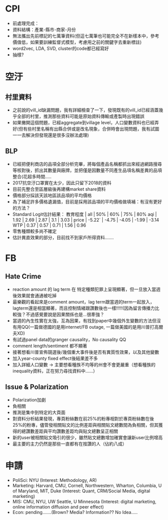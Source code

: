 #  CPI
* 前處理完成：
* 資料結構：產業-縣市-商家-月份
* 無法攜出先前標記的七萬筆資料(但這七萬筆也可能完全不在新樣本中，參考價值低，如果要訓練監督式模型，考慮用之前的關鍵字去重新標註)
* word2vec, LDA, SVD, cluster的code都已經寫好
* 抽樣?

# 空汙
## 村里資料
* 之前說的vill_id缺漏問題，我有詳細檢查了一下，發現既有的vill_id已經涵蓋幾乎全部的村里，推測那些資料可能是原始資料傳輸或產製時出現錯誤
* 如果撇開這個問題，已經aggregate到village level，人口變數資料也已經弄好(但有些村里名稱有出縣合併或是改名現象，合併時會出現問題，我有試圖一一去解決但發現還是很多沒辦法處理)

## BLP
* 已經把便利商店的品項全部分析完畢，將每個產品名稱都抓出來經過網路搜尋等核對後，抓出其數量與廠牌，並把僅是因數量不同產生品項名稱差異的品項整合(花超多時間.....
* 2017抗空汙口罩實在太少，因此只留下2018的資料
* 目前先整合至區層級後再建構market share資料
* 價格部分採該天該地區該品項的平均價格
* 為了補足許多價格遺漏值，目前是採用該品項的平均價格做填補：有沒有更好的方法？
* Standard Logit估計結果：
教育程度 | all | 50% | 60% | 75% | 80% 
aqi | 1.92 | 2.69 | 2.87 | 3.1 | 3.03 |
price | -5.22` | -4.75 | -4.05 | -1.99 | -3.14 
WTP | 0.37 | 0.57 | 0.71 | 1.56 | 0.96
* 零售種類較多尚不確定
* 估計異直效果的部分，目前找不到家戶所得資料.......


# FB
## Hate Crime
* reaction amount 的 lag term 在 特定種類犯罪上呈現顯著，但一旦放入當週後效果就會通通被吃掉
* 最樂觀的看起來是comment amount，lag term跟當週的term一起放入，lagterm還是相當顯著，而且控制情緒跟讚數後也一樣!!!!!(因為留言傳播力比較強？不過感覺要說是因果關係也是...很牽強？
* 當週的內生性實在太強，互為因果，有找到paper中幾個外生變數的方法但沒有用QQ(一篇做德國的是用internet/FB outage, 一篇做美國的是用川普打高爾夫XD)
* 有試過panel data的granger causality，No causality QQ
* comment length/sentiment 都不顯著
* 接著想看川普宣佈競選後/幾個重大事件後是否有異質性效果，以及其他變數
* 加入year-county fixed effect後結果差不多
* 加入詳細人口變數 -> 主要想看種族不均等的州會不會更嚴重（想看種族的inequality資料，正在努力尋找資料中......）

## Issue & Polarization
* Polarization加劇
* 負相關
* 推測是集中到特定的大頁面
* 對資料分析結果發現，專頁粉絲數在前25%的粉專相對於專頁粉絲數在後25%的粉專，儘管發相關貼文的比例差距與相關貼文總數間為負相關，但其獲得的總讚數差距與平均讚數差距均與貼文總數呈正相關
* 新的user被相關貼文吸引的很少，雖然貼文總數增加確實會讓新user比例增高
* 最主要的主力仍然是那些一直都有在按讚的人（佔約八成）

# 申請
* PoliSci: NYU (Interest: Methodology, AR)
* Marketing: Harvard, CMU, Cornell, Northwestern, Wharton, Columbia, U of Maryland, MIT, Duke (Interest: Quant, CRM/Social Media, digital marketing)
* MIS: CMU, NYU, UW Seattle, U Minnesota (Interest: digital marketing, online information diffusion and peer effect)
* Econ: pending.......(Brown? Media? Information?? No Idea.....


